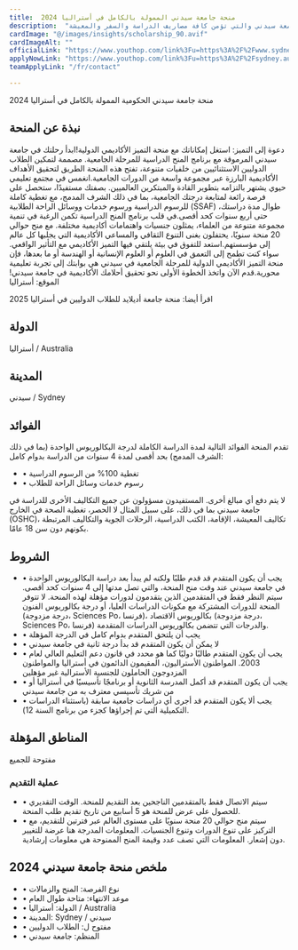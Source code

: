 ```yaml
---
title:  منحة جامعة سيدني الممولة بالكامل في أستراليا 2024 
description:  "منحة ممولة بالكامل مقدمة من أفضل جامعة حكومية في أستراليا في مدينة سيدني العريقة منحة جامعة سيدني والتي تؤمن كافة مصاريف الدراسة والسفر والمعيشة." 
cardImage: "@/images/insights/scholarship_90.avif" 
cardImageAlt: "" 
officialLink: "https://www.youthop.com/link%3Fu=https%3A%2F%2Fwww.sydney.edu.au%2Fscholarships%2Fe%2Fsydney-international-undergraduate-academic-excellence-scholarship.html" 
applyNowLink: "https://www.youthop.com/link%3Fu=https%3A%2F%2Fsydney.au1.qualtrics.com%2Fjfe%2Fform%2FSV_4UVYI4CvxYuhwy2" 
teamApplyLink: "/fr/contact"

---
```


منحة جامعة سيدني الحكومية الممولة بالكامل في أستراليا 2024

## نبذة عن المنحة

دعوة إلى التميز: استغل إمكاناتك مع منحة التميز الأكاديمي الدولية!ابدأ رحلتك في جامعة سيدني المرموقة مع برنامج المنح الدراسية للمرحلة الجامعية. مصممة لتمكين الطلاب الدوليين الاستثنائيين من خلفيات متنوعة، تفتح هذه المنحة الطريق لتحقيق الأهداف الأكاديمية البارزة عبر مجموعة واسعة من الدورات الجامعية.انغمس في مجتمع تعليمي حيوي يشتهر بالتزامه بتطوير القادة والمبتكرين العالميين. بصفتك مستفيدًا، ستحصل على فرصة رائعة لمتابعة درجتك الجامعية، بما في ذلك الشرف المدمج، مع تغطية كاملة للرسوم الدراسية ورسوم خدمات ووسائل الراحة الطلابية (SSAF) طوال مدة دراستك، حتى أربع سنوات كحد أقصى.في قلب برنامج المنح الدراسية تكمن الرغبة في تنمية مجموعة متنوعة من العلماء، يمثلون جنسيات واهتمامات أكاديمية مختلفة. مع منح حوالي 20 منحة سنويًا، يحتفلون بغنى التنوع الثقافي والمساعي الأكاديمية التي يجلبها كل عالم إلى مؤسستهم.استعد للتفوق في بيئة يلتقي فيها التميز الأكاديمي مع التأثير الواقعي. سواء كنت تطمح إلى التعمق في العلوم أو العلوم الإنسانية أو الهندسة أو ما بعدها، فإن منحة التميز الأكاديمي الدولية للمرحلة الجامعية في سيدني هي بوابتك إلى تجربة تعليمية محورية.قدم الآن واتخذ الخطوة الأولى نحو تحقيق أحلامك الأكاديمية في جامعة سيدني!الموقع: أستراليا

اقرأ أيضا: منحة جامعة أديلايد للطلاب الدوليين في أستراليا 2025

## الدولة

أستراليا / Australia

## المدينة

سيدني / Sydney

## الفوائد

تقدم المنحة الفوائد التالية لمدة الدراسة الكاملة لدرجة البكالوريوس الواحدة (بما في ذلك الشرف المدمج) بحد أقصى لمدة 4 سنوات من الدراسة بدوام كامل:

- • تغطية 100% من الرسوم الدراسية
- • رسوم خدمات وسائل الراحة للطلاب

لا يتم دفع أي مبالغ أخرى. المستفيدون مسؤولون عن جميع التكاليف الأخرى للدراسة في جامعة سيدني بما في ذلك، على سبيل المثال لا الحصر، تغطية الصحة في الخارج (OSHC)، تكاليف المعيشة، الإقامة، الكتب الدراسية، الرحلات الجوية والتكاليف المرتبطة بكونهم دون سن 18 عامًا.

## الشروط

- • يجب أن يكون المتقدم قد قدم طلبًا ولكنه لم يبدأ بعد دراسة البكالوريوس الواحدة في جامعة سيدني عند وقت منح المنحة، والتي تصل مدتها إلى 4 سنوات كحد أقصى. سيتم النظر فقط في المتقدمين الذين يتقدمون لدورات مؤهلة لهذه المنحة. لا تتوفر المنحة للدورات المشتركة مع مكونات الدراسات العليا، أو درجة بكالوريوس الفنون (درجة مزدوجة، Sciences Po، فرنسا)، بكالوريوس الاقتصاد (درجة مزدوجة، Sciences Po، فرنسا) والدرجات التي تتضمن بكالوريوس الدراسات المتقدمة.
- • يجب أن يلتحق المتقدم بدوام كامل في الدرجة المؤهلة
- • لا يمكن أن يكون المتقدم قد بدأ درجة ثانية في جامعة سيدني
- • يجب أن يكون المتقدم طالبًا دوليًا كما هو محدد في قانون دعم التعليم العالي لعام 2003. المواطنون الأستراليون، المقيمون الدائمون في أستراليا والمواطنون المزدوجون الحاملون للجنسية الأسترالية غير مؤهلين
- • يجب أن يكون المتقدم قد أكمل المدرسة الثانوية أو برنامجًا تأسيسيًا في أستراليا أو من شريك تأسيسي معترف به من جامعة سيدني
- • يجب ألا يكون المتقدم قد أجرى أي دراسات جامعية سابقة (باستثناء الدراسات التكميلية التي تم إجراؤها كجزء من برنامج السنة 12).

## المناطق المؤهلة

مفتوحة للجميع

### عملية التقديم

- • سيتم الاتصال فقط بالمتقدمين الناجحين بعد التقديم للمنحة. الوقت التقديري للحصول على عرض للمنحة هو 5 أسابيع من تاريخ تقديم طلب المنحة.
- • سيتم منح حوالي 20 منحة سنويًا على مستوى العالم عبر فترتين للتقديم، مع التركيز على تنوع الدورات وتنوع الجنسيات. المعلومات المدرجة هنا عرضة للتغيير دون إشعار. المعلومات التي تصف عدد وقيمة المنح الممنوحة هي معلومات إرشادية.

## ملخص منحة جامعة سيدني 2024

- • نوع الفرصة: المنح والزمالات
- • موعد الانتهاء: متاحة طوال العام
- • الدولة: أستراليا / Australia
- • المدينة: Sydney / سيدني
- • مفتوح ل: الطلاب الدوليين
- • المنظم: جامعة سيدني


